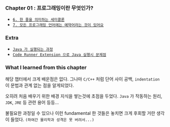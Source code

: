 
### Chapter 01 : 프로그래밍이란 무엇인가?

- [`6. 한 줄을 의미하는 세미콜론`](./section_06_07.md)
- [`7. 모든 프로그래밍 언어에는 예약어라는 것이 있어요`](./section_06_07.md)

### Extra

- [`Java 가 실행되는 과정`](./extra/how_does_java_works.md)
- [`Code Runner Extension 으로 Java 실행시 문제점`](./extra/java_code_runner_extension_error.md)

### What I learned from this chapter

해당 챕터에서 크게 배운점은 없다. 그나마 `C/C++` 처럼 단어 사이 공백, `indentation` 이 문법과 관계 없는 점을 알게되었다.

오히려 처음 배우기 위한 배경 지식을 쌓는것에 초점을 두었다. `Java` 가 작동하는 원리, `JDK`, `JRE` 등 관련 용어 등등...

불필요한 과정일 수 있으나 이런 fundamental 한 것들은 놓치면 크게 후회할 거란 생각이 들었다. `(하여간 물리학과 성격은 못 버려서...)`
